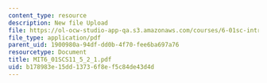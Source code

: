 ```yaml
---
content_type: resource
description: New file Upload
file: https://ol-ocw-studio-app-qa.s3.amazonaws.com/courses/6-01sc-introduction-to-electrical-engineering-and-computer-science-i-spring-2011/b178983e15dd13736f8ef5c84de43d4d_MIT6_01SCS11_5_2_1.pdf
file_type: application/pdf
parent_uid: 1900980a-94df-dd0b-4f70-fee6ba697a76
resourcetype: Document
title: MIT6_01SCS11_5_2_1.pdf
uid: b178983e-15dd-1373-6f8e-f5c84de43d4d
---
```

